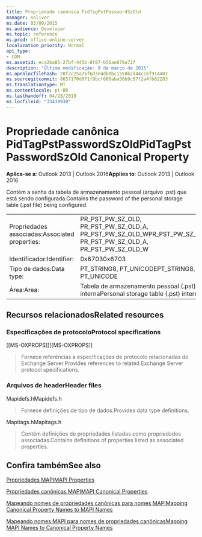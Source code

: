 ```yaml
---
title: Propriedade canônica PidTagPstPasswordSzOld
manager: soliver
ms.date: 03/09/2015
ms.audience: Developer
ms.topic: reference
ms.prod: office-online-server
localization_priority: Normal
api_type:
- COM
ms.assetid: eca2ba85-27bf-445b-8f87-b56ae879a72f
description: 'Última modificação: 9 de março de 2015'
ms.openlocfilehash: 20f2c25a75f6d3e4db0bc1550b2d44cc6f914407
ms.sourcegitcommit: 8657170d071f9bcf680aba50b9c07f2a4fb82283
ms.translationtype: MT
ms.contentlocale: pt-BR
ms.lasthandoff: 04/28/2019
ms.locfileid: "33439930"
---
```

# <a name="pidtagpstpasswordszold-canonical-property"></a><span data-ttu-id="6fbe5-103">Propriedade canônica PidTagPstPasswordSzOld</span><span class="sxs-lookup"><span data-stu-id="6fbe5-103">PidTagPstPasswordSzOld Canonical Property</span></span>

  
  
<span data-ttu-id="6fbe5-104">**Aplica-se a**: Outlook 2013 | Outlook 2016</span><span class="sxs-lookup"><span data-stu-id="6fbe5-104">**Applies to**: Outlook 2013 | Outlook 2016</span></span> 
  
<span data-ttu-id="6fbe5-105">Contém a senha da tabela de armazenamento pessoal (arquivo .pst) que está sendo configurada.</span><span class="sxs-lookup"><span data-stu-id="6fbe5-105">Contains the password of the personal storage table (.pst file) being configured.</span></span>
  
|||
|:-----|:-----|
|<span data-ttu-id="6fbe5-106">Propriedades associadas:</span><span class="sxs-lookup"><span data-stu-id="6fbe5-106">Associated properties:</span></span>  <br/> |<span data-ttu-id="6fbe5-107">PR_PST_PW_SZ_OLD, PR_PST_PW_SZ_OLD_A, PR_PST_PW_SZ_OLD_W</span><span class="sxs-lookup"><span data-stu-id="6fbe5-107">PR_PST_PW_SZ_OLD, PR_PST_PW_SZ_OLD_A, PR_PST_PW_SZ_OLD_W</span></span>  <br/> |
|<span data-ttu-id="6fbe5-108">Identificador:</span><span class="sxs-lookup"><span data-stu-id="6fbe5-108">Identifier:</span></span>  <br/> |<span data-ttu-id="6fbe5-109">0x6703</span><span class="sxs-lookup"><span data-stu-id="6fbe5-109">0x6703</span></span>  <br/> |
|<span data-ttu-id="6fbe5-110">Tipo de dados:</span><span class="sxs-lookup"><span data-stu-id="6fbe5-110">Data type:</span></span>  <br/> |<span data-ttu-id="6fbe5-111">PT_STRING8, PT_UNICODE</span><span class="sxs-lookup"><span data-stu-id="6fbe5-111">PT_STRING8, PT_UNICODE</span></span>  <br/> |
|<span data-ttu-id="6fbe5-112">Área:</span><span class="sxs-lookup"><span data-stu-id="6fbe5-112">Area:</span></span>  <br/> |<span data-ttu-id="6fbe5-113">Tabela de armazenamento pessoal (.pst) interna</span><span class="sxs-lookup"><span data-stu-id="6fbe5-113">Personal storage table (.pst) internal</span></span>  <br/> |
   
## <a name="related-resources"></a><span data-ttu-id="6fbe5-114">Recursos relacionados</span><span class="sxs-lookup"><span data-stu-id="6fbe5-114">Related resources</span></span>

### <a name="protocol-specifications"></a><span data-ttu-id="6fbe5-115">Especificações de protocolo</span><span class="sxs-lookup"><span data-stu-id="6fbe5-115">Protocol specifications</span></span>

<span data-ttu-id="6fbe5-116">[[MS-OXPROPS]]</span><span class="sxs-lookup"><span data-stu-id="6fbe5-116">[[MS-OXPROPS]]</span></span> 
  
> <span data-ttu-id="6fbe5-117">Fornece referências a especificações de protocolo relacionadas do Exchange Server.</span><span class="sxs-lookup"><span data-stu-id="6fbe5-117">Provides references to related Exchange Server protocol specifications.</span></span>
    
### <a name="header-files"></a><span data-ttu-id="6fbe5-118">Arquivos de header</span><span class="sxs-lookup"><span data-stu-id="6fbe5-118">Header files</span></span>

<span data-ttu-id="6fbe5-119">Mapidefs.h</span><span class="sxs-lookup"><span data-stu-id="6fbe5-119">Mapidefs.h</span></span>
  
> <span data-ttu-id="6fbe5-120">Fornece definições de tipo de dados.</span><span class="sxs-lookup"><span data-stu-id="6fbe5-120">Provides data type definitions.</span></span>
    
<span data-ttu-id="6fbe5-121">Mapitags.h</span><span class="sxs-lookup"><span data-stu-id="6fbe5-121">Mapitags.h</span></span>
  
> <span data-ttu-id="6fbe5-122">Contém definições de propriedades listadas como propriedades associadas.</span><span class="sxs-lookup"><span data-stu-id="6fbe5-122">Contains definitions of properties listed as associated properties.</span></span>
    
## <a name="see-also"></a><span data-ttu-id="6fbe5-123">Confira também</span><span class="sxs-lookup"><span data-stu-id="6fbe5-123">See also</span></span>



[<span data-ttu-id="6fbe5-124">Propriedades MAPI</span><span class="sxs-lookup"><span data-stu-id="6fbe5-124">MAPI Properties</span></span>](mapi-properties.md)
  
[<span data-ttu-id="6fbe5-125">Propriedades canônicas MAPI</span><span class="sxs-lookup"><span data-stu-id="6fbe5-125">MAPI Canonical Properties</span></span>](mapi-canonical-properties.md)
  
[<span data-ttu-id="6fbe5-126">Mapeando nomes de propriedades canônicas para nomes MAPI</span><span class="sxs-lookup"><span data-stu-id="6fbe5-126">Mapping Canonical Property Names to MAPI Names</span></span>](mapping-canonical-property-names-to-mapi-names.md)
  
[<span data-ttu-id="6fbe5-127">Mapeando nomes MAPI para nomes de propriedades canônicas</span><span class="sxs-lookup"><span data-stu-id="6fbe5-127">Mapping MAPI Names to Canonical Property Names</span></span>](mapping-mapi-names-to-canonical-property-names.md)

